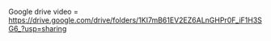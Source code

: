 Google drive video = https://drive.google.com/drive/folders/1KI7mB61EV2EZ6ALnGHPr0F_iF1H3SG6_?usp=sharing
